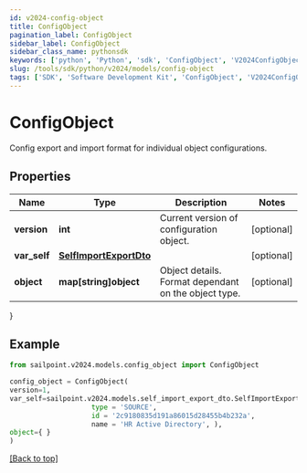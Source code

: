 ```yaml
---
id: v2024-config-object
title: ConfigObject
pagination_label: ConfigObject
sidebar_label: ConfigObject
sidebar_class_name: pythonsdk
keywords: ['python', 'Python', 'sdk', 'ConfigObject', 'V2024ConfigObject']
slug: /tools/sdk/python/v2024/models/config-object
tags: ['SDK', 'Software Development Kit', 'ConfigObject', 'V2024ConfigObject']
---
```


# ConfigObject

Config export and import format for individual object configurations.

## Properties

| Name | Type | Description | Notes |
| --- | --- | --- | --- |
| **version** | **int** | Current version of configuration object. | [optional] |
| **var_self** | [**SelfImportExportDto**](self-import-export-dto) |  | [optional] |
| **object** | **map[string]object** | Object details. Format dependant on the object type. | [optional] |

}

## Example

```python
from sailpoint.v2024.models.config_object import ConfigObject

config_object = ConfigObject(
version=1,
var_self=sailpoint.v2024.models.self_import_export_dto.SelfImportExportDto(
                    type = 'SOURCE',
                    id = '2c9180835d191a86015d28455b4b232a',
                    name = 'HR Active Directory', ),
object={ }
)

```

[[Back to top]](#)
